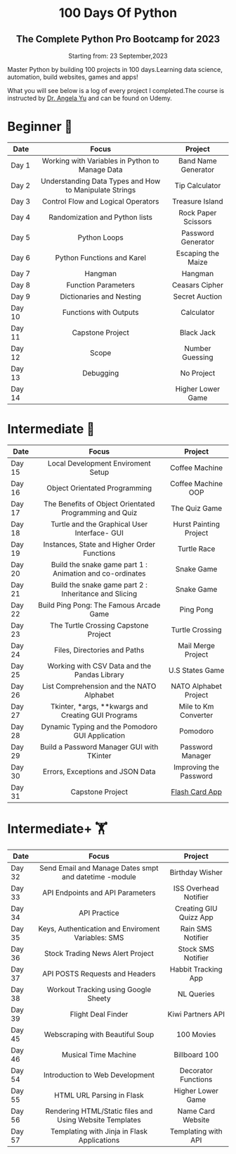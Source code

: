 



<h1 align="center"> 100 Days Of Python </h1>

<h2 align="center"> The Complete Python Pro Bootcamp for 2023</h2>
<p align="center">Starting from: 23 September,2023</p>

Master Python by building 100 projects in 100 days.Learning data science, automation, build websites, games and apps! 

What you will see below is a log of every project I completed.The course is instructed by [Dr. Angela Yu](https://www.udemy.com/course/100-days-of-code/) and can be found on Udemy.

# Beginner :hatching_chick:



| Date	|   Focus| Project 	|
|-----	|:--------:|:----------:|
|Day 1	| Working with Variables in Python to Manage Data| Band Name Generator | 
|Day 2 	| Understanding Data Types and How to Manipulate Strings  	| Tip Calculator  	|
| Day 3 	|   Control Flow and Logical Operators	| Treasure Island  |
| Day 4 	|   Randomization and Python lists	| Rock Paper Scissors |
| Day 5 	|   Python Loops	|  Password Generator  |
| Day 6 	|   Python Functions and Karel	| Escaping the Maize |
| Day 7 	|   Hangman	| Hangman |
| Day 8 	|   Function Parameters	|  Ceasars Cipher  |
| Day 9 	|   Dictionaries and Nesting	| Secret Auction |
| Day 10 	|   Functions with Outputs	| Calculator |
| Day 11 	|   Capstone Project	| Black Jack |
| Day 12 	|   Scope	|  Number Guessing  |
| Day 13 	|   Debugging	|  No Project  |
| Day 14 	|   	| Higher Lower Game |



# Intermediate :footprints:

| Date	|   Focus| Project 	|
|-----	|:--------:|:----------:|
| Day 15	|   Local Development Enviroment Setup 	|  Coffee Machine |
| Day 16	|   Object Orientated Programming	|  Coffee Machine OOP  |
| Day 17	|   The Benefits of Object Orientated Programming and Quiz  |  The Quiz Game |
| Day 18	|   Turtle and the Graphical User Interface- GUI  |  Hurst Painting Project |
| Day 19	|   Instances, State and Higher Order Functions  |  Turtle Race |
| Day 20	|   Build the snake game part 1 : Animation and co-ordinates |  Snake Game |
| Day 21	|   Build the snake game part 2 : Inheritance and Slicing |  Snake Game |
| Day 22	|   Build Ping Pong: The Famous Arcade Game |  Ping Pong |
| Day 23	|   The Turtle Crossing Capstone Project  |  Turtle Crossing |
| Day 24	|   Files, Directories and Paths  |  Mail Merge Project |
| Day 25	|   Working with CSV Data and the Pandas Library |  U.S States Game |
| Day 26	|   List Comprehension and the NATO Alphabet  |  NATO Alphabet Project |
| Day 27	|   Tkinter, *args, **kwargs and Creating GUI Programs   | Mile to Km Converter |
| Day 28	|   Dynamic Typing and the Pomodoro GUI Application  |  Pomodoro|
| Day 29	|   Build a Password Manager GUI with TKinter |  Password Manager |
| Day 30	|   Errors, Exceptions and JSON Data  |  Improving the Password |
| Day 31	|   Capstone Project|  [Flash Card App](/Projects/Intermediate/Day31) |

# Intermediate+ :weight_lifting:


| Date	|   Focus| Project 	|
|-----	|:--------:|:----------:|
| Day 32	|   Send Email and Manage Dates smpt and datetime -module	| Birthday Wisher |
| Day 33	|   API Endpoints and API Parameters	| ISS Overhead Notifier |
| Day 34	|   API Practice	| Creating GIU Quizz App |
| Day 35	|   Keys, Authentication and Enviroment Variables: SMS	| Rain SMS Notifier |
| Day 36	|   Stock Trading News Alert Project	| Stock SMS Notifier |
| Day 37	|   API POSTS Requests and Headers	| Habbit Tracking App |
| Day 38	|   Workout Tracking using Google Sheety	| NL Queries|
| Day 39	|   Flight Deal Finder	| Kiwi Partners API |
| Day 45	|   Webscraping with Beautiful Soup	| 100 Movies |
| Day 46	|   Musical Time Machine	| Billboard 100 |
| Day 54	|   Introduction to Web Development	| Decorator Functions|
| Day 55	|   HTML URL Parsing in Flask	| Higher Lower Game |
| Day 56	|   Rendering HTML/Static files and Using Website Templates	| Name Card Website |
| Day 57	|   Templating with Jinja in Flask Applications	| Templating with API|
